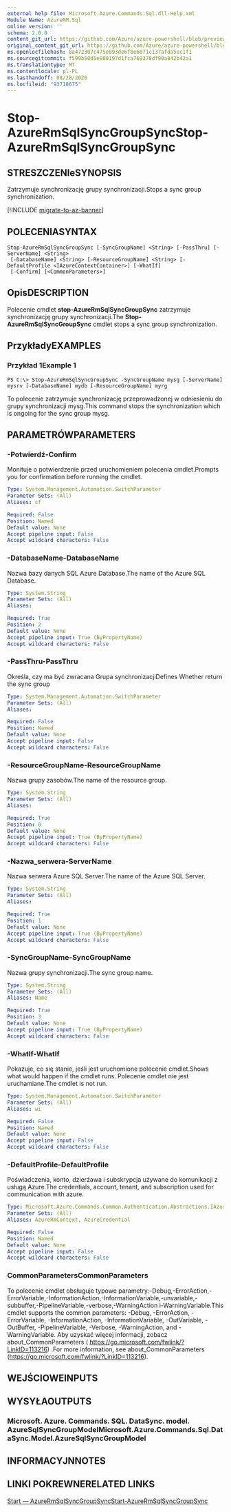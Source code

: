 ```yaml
---
external help file: Microsoft.Azure.Commands.Sql.dll-Help.xml
Module Name: AzureRM.Sql
online version: ''
schema: 2.0.0
content_git_url: https://github.com/Azure/azure-powershell/blob/preview/src/ResourceManager/Sql/Commands.Sql/help/Stop-AzureRmSqlSyncGroupSync.md
original_content_git_url: https://github.com/Azure/azure-powershell/blob/preview/src/ResourceManager/Sql/Commands.Sql/help/Stop-AzureRmSqlSyncGroupSync.md
ms.openlocfilehash: 8a472307c475e093de6f8e6071c137afda5ec1f1
ms.sourcegitcommit: f599b50d5e980197d1fca769378df90a842b42a1
ms.translationtype: MT
ms.contentlocale: pl-PL
ms.lasthandoff: 08/20/2020
ms.locfileid: "93718675"
---
```

# <span data-ttu-id="bd451-101">Stop-AzureRmSqlSyncGroupSync</span><span class="sxs-lookup"><span data-stu-id="bd451-101">Stop-AzureRmSqlSyncGroupSync</span></span>

## <span data-ttu-id="bd451-102">STRESZCZENIe</span><span class="sxs-lookup"><span data-stu-id="bd451-102">SYNOPSIS</span></span>
<span data-ttu-id="bd451-103">Zatrzymuje synchronizację grupy synchronizacji.</span><span class="sxs-lookup"><span data-stu-id="bd451-103">Stops a sync group synchronization.</span></span>

[!INCLUDE [migrate-to-az-banner](../../includes/migrate-to-az-banner.md)]

## <span data-ttu-id="bd451-104">POLECENIA</span><span class="sxs-lookup"><span data-stu-id="bd451-104">SYNTAX</span></span>

```
Stop-AzureRmSqlSyncGroupSync [-SyncGroupName] <String> [-PassThru] [-ServerName] <String>
 [-DatabaseName] <String> [-ResourceGroupName] <String> [-DefaultProfile <IAzureContextContainer>] [-WhatIf]
 [-Confirm] [<CommonParameters>]
```

## <span data-ttu-id="bd451-105">Opis</span><span class="sxs-lookup"><span data-stu-id="bd451-105">DESCRIPTION</span></span>
<span data-ttu-id="bd451-106">Polecenie cmdlet **stop-AzureRmSqlSyncGroupSync** zatrzymuje synchronizację grupy synchronizacji.</span><span class="sxs-lookup"><span data-stu-id="bd451-106">The **Stop-AzureRmSqlSyncGroupSync** cmdlet stops a sync group synchronization.</span></span>

## <span data-ttu-id="bd451-107">Przykłady</span><span class="sxs-lookup"><span data-stu-id="bd451-107">EXAMPLES</span></span>

### <span data-ttu-id="bd451-108">Przykład 1</span><span class="sxs-lookup"><span data-stu-id="bd451-108">Example 1</span></span>
```
PS C:\> Stop-AzureRmSqlSyncGroupSync -SyncGroupName mysg [-ServerName] mysrv [-DatabaseName] mydb [-ResourceGroupName] myrg
```

<span data-ttu-id="bd451-109">To polecenie zatrzymuje synchronizację przeprowadzonej w odniesieniu do grupy synchronizacji mysg.</span><span class="sxs-lookup"><span data-stu-id="bd451-109">This command stops the synchronization which is ongoing for the sync group mysg.</span></span>

## <span data-ttu-id="bd451-110">PARAMETRÓW</span><span class="sxs-lookup"><span data-stu-id="bd451-110">PARAMETERS</span></span>

### <span data-ttu-id="bd451-111">-Potwierdź</span><span class="sxs-lookup"><span data-stu-id="bd451-111">-Confirm</span></span>
<span data-ttu-id="bd451-112">Monituje o potwierdzenie przed uruchomieniem polecenia cmdlet.</span><span class="sxs-lookup"><span data-stu-id="bd451-112">Prompts you for confirmation before running the cmdlet.</span></span>

```yaml
Type: System.Management.Automation.SwitchParameter
Parameter Sets: (All)
Aliases: cf

Required: False
Position: Named
Default value: None
Accept pipeline input: False
Accept wildcard characters: False
```

### <span data-ttu-id="bd451-113">-DatabaseName</span><span class="sxs-lookup"><span data-stu-id="bd451-113">-DatabaseName</span></span>
<span data-ttu-id="bd451-114">Nazwa bazy danych SQL Azure Database.</span><span class="sxs-lookup"><span data-stu-id="bd451-114">The name of the Azure SQL Database.</span></span>

```yaml
Type: System.String
Parameter Sets: (All)
Aliases: 

Required: True
Position: 2
Default value: None
Accept pipeline input: True (ByPropertyName)
Accept wildcard characters: False
```

### <span data-ttu-id="bd451-115">-PassThru</span><span class="sxs-lookup"><span data-stu-id="bd451-115">-PassThru</span></span>
<span data-ttu-id="bd451-116">Określa, czy ma być zwracana Grupa synchronizacji</span><span class="sxs-lookup"><span data-stu-id="bd451-116">Defines Whether return the sync group</span></span>

```yaml
Type: System.Management.Automation.SwitchParameter
Parameter Sets: (All)
Aliases: 

Required: False
Position: Named
Default value: None
Accept pipeline input: False
Accept wildcard characters: False
```

### <span data-ttu-id="bd451-117">-ResourceGroupName</span><span class="sxs-lookup"><span data-stu-id="bd451-117">-ResourceGroupName</span></span>
<span data-ttu-id="bd451-118">Nazwa grupy zasobów.</span><span class="sxs-lookup"><span data-stu-id="bd451-118">The name of the resource group.</span></span>

```yaml
Type: System.String
Parameter Sets: (All)
Aliases: 

Required: True
Position: 0
Default value: None
Accept pipeline input: True (ByPropertyName)
Accept wildcard characters: False
```

### <span data-ttu-id="bd451-119">-Nazwa_serwera</span><span class="sxs-lookup"><span data-stu-id="bd451-119">-ServerName</span></span>
<span data-ttu-id="bd451-120">Nazwa serwera Azure SQL Server.</span><span class="sxs-lookup"><span data-stu-id="bd451-120">The name of the Azure SQL Server.</span></span>

```yaml
Type: System.String
Parameter Sets: (All)
Aliases: 

Required: True
Position: 1
Default value: None
Accept pipeline input: True (ByPropertyName)
Accept wildcard characters: False
```

### <span data-ttu-id="bd451-121">-SyncGroupName</span><span class="sxs-lookup"><span data-stu-id="bd451-121">-SyncGroupName</span></span>
<span data-ttu-id="bd451-122">Nazwa grupy synchronizacji.</span><span class="sxs-lookup"><span data-stu-id="bd451-122">The sync group name.</span></span>

```yaml
Type: System.String
Parameter Sets: (All)
Aliases: Name

Required: True
Position: 3
Default value: None
Accept pipeline input: True (ByPropertyName)
Accept wildcard characters: False
```

### <span data-ttu-id="bd451-123">-WhatIf</span><span class="sxs-lookup"><span data-stu-id="bd451-123">-WhatIf</span></span>
<span data-ttu-id="bd451-124">Pokazuje, co się stanie, jeśli jest uruchomione polecenie cmdlet.</span><span class="sxs-lookup"><span data-stu-id="bd451-124">Shows what would happen if the cmdlet runs.</span></span>
<span data-ttu-id="bd451-125">Polecenie cmdlet nie jest uruchamiane.</span><span class="sxs-lookup"><span data-stu-id="bd451-125">The cmdlet is not run.</span></span>

```yaml
Type: System.Management.Automation.SwitchParameter
Parameter Sets: (All)
Aliases: wi

Required: False
Position: Named
Default value: None
Accept pipeline input: False
Accept wildcard characters: False
```

### <span data-ttu-id="bd451-126">-DefaultProfile</span><span class="sxs-lookup"><span data-stu-id="bd451-126">-DefaultProfile</span></span>
<span data-ttu-id="bd451-127">Poświadczenia, konto, dzierżawa i subskrypcja używane do komunikacji z usługą Azure.</span><span class="sxs-lookup"><span data-stu-id="bd451-127">The credentials, account, tenant, and subscription used for communication with azure.</span></span>

```yaml
Type: Microsoft.Azure.Commands.Common.Authentication.Abstractions.IAzureContextContainer
Parameter Sets: (All)
Aliases: AzureRmContext, AzureCredential

Required: False
Position: Named
Default value: None
Accept pipeline input: False
Accept wildcard characters: False
```

### <span data-ttu-id="bd451-128">CommonParameters</span><span class="sxs-lookup"><span data-stu-id="bd451-128">CommonParameters</span></span>
<span data-ttu-id="bd451-129">To polecenie cmdlet obsługuje typowe parametry:-Debug,-ErrorAction,-ErrorVariable,-InformationAction,-InformationVariable,-unvariable,-subbuffer,-PipelineVariable,-verbose,-WarningAction i-WarningVariable.</span><span class="sxs-lookup"><span data-stu-id="bd451-129">This cmdlet supports the common parameters: -Debug, -ErrorAction, -ErrorVariable, -InformationAction, -InformationVariable, -OutVariable, -OutBuffer, -PipelineVariable, -Verbose, -WarningAction, and -WarningVariable.</span></span> <span data-ttu-id="bd451-130">Aby uzyskać więcej informacji, zobacz about_CommonParameters ( https://go.microsoft.com/fwlink/?LinkID=113216) .</span><span class="sxs-lookup"><span data-stu-id="bd451-130">For more information, see about_CommonParameters (https://go.microsoft.com/fwlink/?LinkID=113216).</span></span>

## <span data-ttu-id="bd451-131">WEJŚCIOWE</span><span class="sxs-lookup"><span data-stu-id="bd451-131">INPUTS</span></span>

## <span data-ttu-id="bd451-132">WYSYŁA</span><span class="sxs-lookup"><span data-stu-id="bd451-132">OUTPUTS</span></span>

### <span data-ttu-id="bd451-133">Microsoft. Azure. Commands. SQL. DataSync. model. AzureSqlSyncGroupModel</span><span class="sxs-lookup"><span data-stu-id="bd451-133">Microsoft.Azure.Commands.Sql.DataSync.Model.AzureSqlSyncGroupModel</span></span>

## <span data-ttu-id="bd451-134">INFORMACYJN</span><span class="sxs-lookup"><span data-stu-id="bd451-134">NOTES</span></span>

## <span data-ttu-id="bd451-135">LINKI POKREWNE</span><span class="sxs-lookup"><span data-stu-id="bd451-135">RELATED LINKS</span></span>

[<span data-ttu-id="bd451-136">Start — AzureRmSqlSyncGroupSync</span><span class="sxs-lookup"><span data-stu-id="bd451-136">Start-AzureRmSqlSyncGroupSync</span></span>](./Start-AzureRmSqlSyncGroupSync.md)


